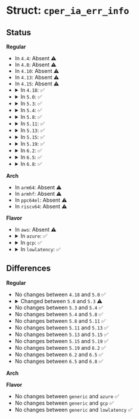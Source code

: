 # Struct: <code>cper_ia_err_info</code>

## Status
<b>Regular</b>
<ul>
<li>
In <code>4.4</code>: Absent ⚠️
</li>
<li>
In <code>4.8</code>: Absent ⚠️
</li>
<li>
In <code>4.10</code>: Absent ⚠️
</li>
<li>
In <code>4.13</code>: Absent ⚠️
</li>
<li>
In <code>4.15</code>: Absent ⚠️
</li>
<li>
<details>
<summary>In <code>4.18</code>: ✅</summary>

```c
struct cper_ia_err_info {
    guid_t err_type;
    __u64 validation_bits;
    __u64 check_info;
    __u64 target_id;
    __u64 requestor_id;
    __u64 responder_id;
    __u64 ip;
};
```
</details>
</li>
<li>
<details>
<summary>In <code>5.0</code>: ✅</summary>

```c
struct cper_ia_err_info {
    guid_t err_type;
    __u64 validation_bits;
    __u64 check_info;
    __u64 target_id;
    __u64 requestor_id;
    __u64 responder_id;
    __u64 ip;
};
```
</details>
</li>
<li>
<details>
<summary>In <code>5.3</code>: ✅</summary>

```c
struct cper_ia_err_info {
    guid_t err_type;
    u64 validation_bits;
    u64 check_info;
    u64 target_id;
    u64 requestor_id;
    u64 responder_id;
    u64 ip;
};
```
</details>
</li>
<li>
<details>
<summary>In <code>5.4</code>: ✅</summary>

```c
struct cper_ia_err_info {
    guid_t err_type;
    u64 validation_bits;
    u64 check_info;
    u64 target_id;
    u64 requestor_id;
    u64 responder_id;
    u64 ip;
};
```
</details>
</li>
<li>
<details>
<summary>In <code>5.8</code>: ✅</summary>

```c
struct cper_ia_err_info {
    guid_t err_type;
    u64 validation_bits;
    u64 check_info;
    u64 target_id;
    u64 requestor_id;
    u64 responder_id;
    u64 ip;
};
```
</details>
</li>
<li>
<details>
<summary>In <code>5.11</code>: ✅</summary>

```c
struct cper_ia_err_info {
    guid_t err_type;
    u64 validation_bits;
    u64 check_info;
    u64 target_id;
    u64 requestor_id;
    u64 responder_id;
    u64 ip;
};
```
</details>
</li>
<li>
<details>
<summary>In <code>5.13</code>: ✅</summary>

```c
struct cper_ia_err_info {
    guid_t err_type;
    u64 validation_bits;
    u64 check_info;
    u64 target_id;
    u64 requestor_id;
    u64 responder_id;
    u64 ip;
};
```
</details>
</li>
<li>
<details>
<summary>In <code>5.15</code>: ✅</summary>

```c
struct cper_ia_err_info {
    guid_t err_type;
    u64 validation_bits;
    u64 check_info;
    u64 target_id;
    u64 requestor_id;
    u64 responder_id;
    u64 ip;
};
```
</details>
</li>
<li>
<details>
<summary>In <code>5.19</code>: ✅</summary>

```c
struct cper_ia_err_info {
    guid_t err_type;
    u64 validation_bits;
    u64 check_info;
    u64 target_id;
    u64 requestor_id;
    u64 responder_id;
    u64 ip;
};
```
</details>
</li>
<li>
<details>
<summary>In <code>6.2</code>: ✅</summary>

```c
struct cper_ia_err_info {
    guid_t err_type;
    u64 validation_bits;
    u64 check_info;
    u64 target_id;
    u64 requestor_id;
    u64 responder_id;
    u64 ip;
};
```
</details>
</li>
<li>
<details>
<summary>In <code>6.5</code>: ✅</summary>

```c
struct cper_ia_err_info {
    guid_t err_type;
    u64 validation_bits;
    u64 check_info;
    u64 target_id;
    u64 requestor_id;
    u64 responder_id;
    u64 ip;
};
```
</details>
</li>
<li>
<details>
<summary>In <code>6.8</code>: ✅</summary>

```c
struct cper_ia_err_info {
    guid_t err_type;
    u64 validation_bits;
    u64 check_info;
    u64 target_id;
    u64 requestor_id;
    u64 responder_id;
    u64 ip;
};
```
</details>
</li>
</ul>
<b>Arch</b>
<ul>
<li>
In <code>arm64</code>: Absent ⚠️
</li>
<li>
In <code>armhf</code>: Absent ⚠️
</li>
<li>
In <code>ppc64el</code>: Absent ⚠️
</li>
<li>
In <code>riscv64</code>: Absent ⚠️
</li>
</ul>
<b>Flavor</b>
<ul>
<li>
In <code>aws</code>: Absent ⚠️
</li>
<li>
<details>
<summary>In <code>azure</code>: ✅</summary>

```c
struct cper_ia_err_info {
    guid_t err_type;
    u64 validation_bits;
    u64 check_info;
    u64 target_id;
    u64 requestor_id;
    u64 responder_id;
    u64 ip;
};
```
</details>
</li>
<li>
<details>
<summary>In <code>gcp</code>: ✅</summary>

```c
struct cper_ia_err_info {
    guid_t err_type;
    u64 validation_bits;
    u64 check_info;
    u64 target_id;
    u64 requestor_id;
    u64 responder_id;
    u64 ip;
};
```
</details>
</li>
<li>
<details>
<summary>In <code>lowlatency</code>: ✅</summary>

```c
struct cper_ia_err_info {
    guid_t err_type;
    u64 validation_bits;
    u64 check_info;
    u64 target_id;
    u64 requestor_id;
    u64 responder_id;
    u64 ip;
};
```
</details>
</li>
</ul>

## Differences
<b>Regular</b>
<ul>
<li>
No changes between <code>4.18</code> and <code>5.0</code> ✅
</li>
<li>
<details>
<summary>Changed between <code>5.0</code> and <code>5.3</code> ⚠️</summary>
<ul>
<li>
<b>Field type changed. </b>
<code>__u64 validation_bits</code> ➡️ <code>u64 validation_bits</code>
</li>
<li>
<b>Field type changed. </b>
<code>__u64 check_info</code> ➡️ <code>u64 check_info</code>
</li>
<li>
<b>Field type changed. </b>
<code>__u64 target_id</code> ➡️ <code>u64 target_id</code>
</li>
<li>
<b>Field type changed. </b>
<code>__u64 requestor_id</code> ➡️ <code>u64 requestor_id</code>
</li>
<li>
<b>Field type changed. </b>
<code>__u64 responder_id</code> ➡️ <code>u64 responder_id</code>
</li>
<li>
<b>Field type changed. </b>
<code>__u64 ip</code> ➡️ <code>u64 ip</code>
</li>
</ul>
</details>
</li>
<li>
No changes between <code>5.3</code> and <code>5.4</code> ✅
</li>
<li>
No changes between <code>5.4</code> and <code>5.8</code> ✅
</li>
<li>
No changes between <code>5.8</code> and <code>5.11</code> ✅
</li>
<li>
No changes between <code>5.11</code> and <code>5.13</code> ✅
</li>
<li>
No changes between <code>5.13</code> and <code>5.15</code> ✅
</li>
<li>
No changes between <code>5.15</code> and <code>5.19</code> ✅
</li>
<li>
No changes between <code>5.19</code> and <code>6.2</code> ✅
</li>
<li>
No changes between <code>6.2</code> and <code>6.5</code> ✅
</li>
<li>
No changes between <code>6.5</code> and <code>6.8</code> ✅
</li>
</ul>
<b>Arch</b>
<ul>
</ul>
<b>Flavor</b>
<ul>
<li>
No changes between <code>generic</code> and <code>azure</code> ✅
</li>
<li>
No changes between <code>generic</code> and <code>gcp</code> ✅
</li>
<li>
No changes between <code>generic</code> and <code>lowlatency</code> ✅
</li>
</ul>
